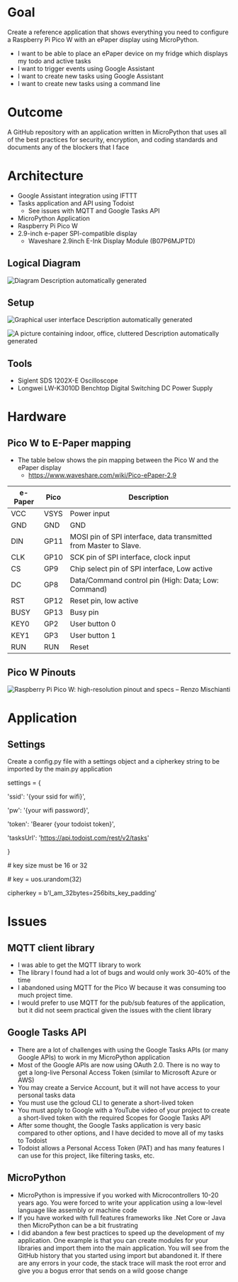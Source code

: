 # Goal

Create a reference application that shows everything you need to configure a Raspberry Pi Pico W with an ePaper display using MicroPython.

-   I want to be able to place an ePaper device on my fridge which displays my todo and active tasks
-   I want to trigger events using Google Assistant
-   I want to create new tasks using Google Assistant
-   I want to create new tasks using a command line

# Outcome

A GitHub repository with an application written in MicroPython that uses all of the best practices for security, encryption, and coding standards and documents any of the blockers that I face

# Architecture

-   Google Assistant integration using IFTTT
-   Tasks application and API using Todoist
    -   See issues with MQTT and Google Tasks API
-   MicroPython Application
-   Raspberry Pi Pico W
-   2.9-inch e-paper SPI-compatible display
    -   Waveshare 2.9inch E-Ink Display Module (B07P6MJPTD)

## Logical Diagram

![Diagram Description automatically generated](media/12737869000ed826e2d3ed75d88b981b.png)

## Setup

![Graphical user interface Description automatically generated](media/045384149005245cf501e8d5d2d91a5e.jpeg)

![A picture containing indoor, office, cluttered Description automatically generated](media/1a57b104ab14c1a812b1d9c63ed355c5.png)

## Tools

-   Siglent SDS 1202X-E Oscilloscope
-   Longwei LW-K3010D Benchtop Digital Switching DC Power Supply

# Hardware

## Pico W to E-Paper mapping

-   The table below shows the pin mapping between the Pico W and the ePaper display
    -   https://www.waveshare.com/wiki/Pico-ePaper-2.9

| e-Paper | Pico | Description                                                       |
|---------|------|-------------------------------------------------------------------|
| VCC     | VSYS | Power input                                                       |
| GND     | GND  | GND                                                               |
| DIN     | GP11 | MOSI pin of SPI interface, data transmitted from Master to Slave. |
| CLK     | GP10 | SCK pin of SPI interface, clock input                             |
| CS      | GP9  | Chip select pin of SPI interface, Low active                      |
| DC      | GP8  | Data/Command control pin (High: Data; Low: Command)               |
| RST     | GP12 | Reset pin, low active                                             |
| BUSY    | GP13 | Busy pin                                                          |
| KEY0    | GP2  | User button 0                                                     |
| KEY1    | GP3  | User button 1                                                     |
| RUN     | RUN  | Reset                                                             |

## Pico W Pinouts

![Raspberry Pi Pico W: high-resolution pinout and specs – Renzo Mischianti](media/aa0d6606326a47e001ec776444b9aabc.png)

# Application

## Settings

Create a config.py file with a settings object and a cipherkey string to be imported by the main.py application

settings = {

'ssid': '{your ssid for wifi}',

'pw': '{your wifi password}',

'token': 'Bearer {your todoist token}',

'tasksUrl': 'https://api.todoist.com/rest/v2/tasks'

}

\# key size must be 16 or 32

\# key = uos.urandom(32)

cipherkey = b'I_am_32bytes=256bits_key_padding'

# Issues

## MQTT client library

-   I was able to get the MQTT library to work
-   The library I found had a lot of bugs and would only work 30-40% of the time
-   I abandoned using MQTT for the Pico W because it was consuming too much project time.
-   I would prefer to use MQTT for the pub/sub features of the application, but it did not seem practical given the issues with the client library

## Google Tasks API

-   There are a lot of challenges with using the Google Tasks APIs (or many Google APIs) to work in my MicroPython application
-   Most of the Google APIs are now using OAuth 2.0. There is no way to get a long-live Personal Access Token (similar to Microsoft Azure or AWS)
-   You may create a Service Account, but it will not have access to your personal tasks data
-   You must use the gcloud CLI to generate a short-lived token
-   You must apply to Google with a YouTube video of your project to create a short-lived token with the required Scopes for Google Tasks API
-   After some thought, the Google Tasks application is very basic compared to other options, and I have decided to move all of my tasks to Todoist
-   Todoist allows a Personal Access Token (PAT) and has many features I can use for this project, like filtering tasks, etc.

## MicroPython

-   MicroPython is impressive if you worked with Microcontrollers 10-20 years ago. You were forced to write your application using a low-level language like assembly or machine code
-   If you have worked with full features frameworks like .Net Core or Java then MicroPython can be a bit frustrating
-   I did abandon a few best practices to speed up the development of my application. One example is that you can create modules for your libraries and import them into the main application. You will see from the GitHub history that you started using import but abandoned it. If there are any errors in your code, the stack trace will mask the root error and give you a bogus error that sends on a wild goose change
